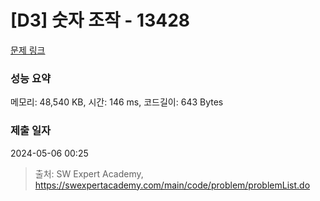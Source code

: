 # [D3] 숫자 조작 - 13428 

[문제 링크](https://swexpertacademy.com/main/code/problem/problemDetail.do?contestProbId=AX4EJPs68IkDFARe) 

### 성능 요약

메모리: 48,540 KB, 시간: 146 ms, 코드길이: 643 Bytes

### 제출 일자

2024-05-06 00:25



> 출처: SW Expert Academy, https://swexpertacademy.com/main/code/problem/problemList.do